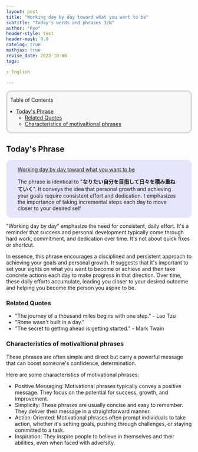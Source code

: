 ```yaml
---
layout: post
title: "Working day by day toward what you want to be"
subtitle: "Today's words and phrases 3/N"
author: "Ryo"
header-style: text
header-mask: 0.0
catelog: true
mathjax: true
revise_date: 2023-10-08
tags:

- English

---
```



<div style='border-radius: 1em; border-style:solid; border-color:#D3D3D3; background-color:#F8F8F8'>

<p class="h4">&nbsp;&nbsp;Table of Contents</p>

<!-- START doctoc generated TOC please keep comment here to allow auto update -->
<!-- DON'T EDIT THIS SECTION, INSTEAD RE-RUN doctoc TO UPDATE -->

- [Today's Phrase](#todays-phrase)
  - [Related Quotes](#related-quotes)
  - [Characteristics of motivaltional phrases](#characteristics-of-motivaltional-phrases)

<!-- END doctoc generated TOC please keep comment here to allow auto update -->


</div>

## Today's Phrase

<div style='padding-left: 2em; padding-right: 2em; border-radius: 1em; border-style:solid; border-color:#e6e6fa; background-color:#e6e6fa'>
<p class="h4"><ins>Working day by day toward what you want to be</ins></p>

The phrase is identical to "**なりたい自分を目指して日々を積み重ねていく**". It conveys 
the idea that personal growth and achieving your goals require 
consistent effort and dedication. t emphasizes the importance of taking incremental 
steps each day to move closer to your desired self 

</div>

"Working day by day" emphasize the need for consistent, daily effort.
It's a reminder that success and personal development typically come through hard work, 
commitment, and dedication over time. It's not about quick fixes or shortcut.

In essence, this phrase encourages a disciplined and persistent approach to achieving 
your goals and personal growth. It suggests that it's important to set your sights 
on what you want to become or achieve and then take concrete actions each day to 
make progress in that direction. Over time, these daily efforts accumulate, 
leading you closer to your desired outcome and helping you become the person you aspire to be. 

### Related Quotes

- "The journey of a thousand miles begins with one step." - Lao Tzu
- "Rome wasn't built in a day."
- "The secret to getting ahead is getting started." - Mark Twain


### Characteristics of motivaltional phrases

These phrases are often simple and direct but carry a powerful message 
that can boost someone's confidence, determination.

Here are some characteristics of motivational phrases:

- Positive Messaging: Motivational phrases typically convey a positive message. They focus on the potential for success, growth, and improvement.
- Simplicity: These phrases are usually concise and easy to remember. They deliver their message in a straightforward manner.
- Action-Oriented: Motivational phrases often prompt individuals to take action, whether it's setting goals, pushing through challenges, or staying committed to a task.
- Inspiration: They inspire people to believe in themselves and their abilities, even when faced with adversity.

